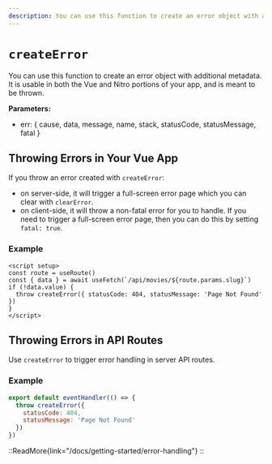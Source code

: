 ```yaml
---
description: You can use this function to create an error object with additional metadata.
---
```


# `createError`

You can use this function to create an error object with additional metadata. It is usable in both the Vue and Nitro portions of your app, and is meant to be thrown.

**Parameters:**

* err: { cause, data, message, name, stack, statusCode, statusMessage, fatal }

## Throwing Errors in Your Vue App

If you throw an error created with `createError`:

* on server-side, it will trigger a full-screen error page which you can clear with `clearError`.
* on client-side, it will throw a non-fatal error for you to handle. If you need to trigger a full-screen error page, then you can do this by setting `fatal: true`.

### Example

```vue [pages/movies/[slug].vue]
<script setup>
const route = useRoute()
const { data } = await useFetch(`/api/movies/${route.params.slug}`)
if (!data.value) {
  throw createError({ statusCode: 404, statusMessage: 'Page Not Found' })
}
</script>
```

## Throwing Errors in API Routes

Use `createError` to trigger error handling in server API routes.

### Example

```js
export default eventHandler(() => {
  throw createError({
    statusCode: 404,
    statusMessage: 'Page Not Found'
  })
})
```

::ReadMore{link="/docs/getting-started/error-handling"}
::
